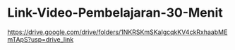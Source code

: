 # Link-Video-Pembelajaran-30-Menit
https://drive.google.com/drive/folders/1NKRSKmSKaIgcqkKV4ckRxhaabMEmTApS?usp=drive_link
